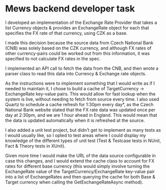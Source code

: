 # Mews backend developer task

I developed an implementation of the Exchange Rate Provider that takes a list Currency objects & provides an ExchangeRate object for each that specifies the FX rate of that currency, using CZK as a base.

I made this decision because the source data from Czech National Bank (CNB) was solely based on the CZK currency, and although FX rates of other currency-pairs could be worked out from this information, it was specified to not calculate FX rates in the spec.

I implemented an API call to fetch the data from the CNB, and then wrote a parser class to read this data into Currency & Exchange rate objects.

As the instructions were to implement something that I would write as if I needed to maintain it, I chose to build a cache of TargetCurrency -> ExchangeRate key-value pairs. This would allow for fast lookup when the system is live, without needing to fetch from source every time. I also used Quartz to schedule a cache refresh for 1:30pm every day*, as the Czech National Bank website stated that the FX rate data was updated once per day at 2:30pm, and we are 1 hour ahead in England. This would mean that the data is updated automatically when it is refreshed at the source.


I also added a unit test project, but didn't get to implement as many tests as I would usually like, so I opted to test areas where I could display my knowledge of the different types of unit test (Test & Testcase tests in NUnit, Fact & Theory tests in XUnit).

Given more time I would make the URL of the data source configurable in case this changes, and I would extend the cache class to account for FX rates for different base currency (this would simply involve turning the ExchangeRate value of the TargetCurrency/ExchangeRate key-value pair into a list of ExchangeRates and then querying the cache for both Base & Target currency when calling the GetExchangeRateAsync method).

 


